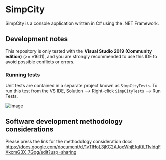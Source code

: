 # SimpCity

SimpCity is a console application written in C# using the .NET Framework.

## Development notes

This repository is only tested with the **Visual Studio 2019 (Community edition)** (>= v16.11), and you are strongly recommended to use this IDE to avoid possible conflicts or errors.

### Running tests

Unit tests are contained in a separate project known as `SimpCityTests`. To run this test from the VS IDE, Solution --> Right-click `SimpCityTests` --> Run Tests.

![image](https://user-images.githubusercontent.com/93184095/143624303-317e5e27-f446-49e1-88ce-16233292934a.png)

## Software development methodology considerations

Please press the link for the methodology consideration docs
https://docs.google.com/document/d/1vTlHoL3jKC2AJoeWhjEfqKtL11vIdqFXkcmG3X_7Gog/edit?usp=sharing
